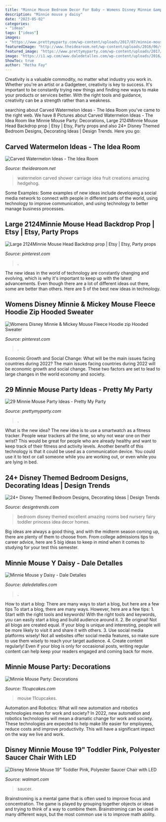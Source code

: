 ```yaml
---
title: "Minnie Mouse Bedroom Decor For Baby ~ Womens Disney Minnie &amp; Mickey Mouse Fleece Hoodie Zip Hooded Sweater"
description: "Minnie mouse y daisy"
date: "2023-05-02"
categories:
- "ideas"
tags: ["ideas"]
images:
- "https://www.prettymyparty.com/wp-content/uploads/2017/07/minnie-mouse-diy-backdrop.jpg"
featuredImage: "http://www.theidearoom.net/wp-content/uploads/2016/06/sf31b2lq.jpg"
featured_image: "https://www.prettymyparty.com/wp-content/uploads/2017/07/minnie-mouse-diy-backdrop.jpg"
image: "https://i1.wp.com/www.daledetalles.com/wp-content/uploads/2016/08/minnie-y-daisy11.jpg"
ShowToc: true
author: "Retha Fay"
---
```



Creativity is a valuable commodity, no matter what industry you work in. Whether you're an artist or a Gadgeteer, creativity is key to success. It's important to be constantly trying new things and finding new ways to make your products or services better. With the right tools and guidance, creativity can be a strength rather than a weakness.

	

		
searching about Carved Watermelon Ideas - The Idea Room you've came to the right web. We have 8 Pictures about Carved Watermelon Ideas - The Idea Room like Minnie Mouse Party: Decorations, Large 2124Minnie Mouse Head Backdrop prop | Etsy | Etsy, Party props and also 24+ Disney Themed Bedroom Designs, Decorating Ideas | Design Trends. Here you go:
		
    
## Carved Watermelon Ideas - The Idea Room

<img loading=lazy src="http://www.theidearoom.net/wp-content/uploads/2016/06/sf31b2lq.jpg" onerror="this.onerror=null;this.src='https://tse3.mm.bing.net/th?id=OIP.5zr4zl7uKQQYmer_1wpnDwHaJ4&amp;pid=15.1';" alt="Carved Watermelon Ideas - The Idea Room">

_Source: theidearoom.net_

>watermelon carved shower carriage idea fruit creations amazing hedgehog. 

	

Some Examples:
Some examples of new ideas include developing a social media network to connect with people in different parts of the world, using technology to improve communication, and using technology to better manage business processes.

    
## Large 2124Minnie Mouse Head Backdrop Prop | Etsy | Etsy, Party Props

<img loading=lazy src="https://i.pinimg.com/736x/90/76/d8/9076d8108f2da695f8e511780115eb38.jpg" onerror="this.onerror=null;this.src='https://tse2.mm.bing.net/th?id=OIP.tj0sR5-UUV1G1iEHCXGXoQHaNK&amp;pid=15.1';" alt="Large 2124Minnie Mouse Head Backdrop prop | Etsy | Etsy, Party props">

_Source: pinterest.com_

>. 

	

The new ideas in the world of technology are constantly changing and evolving, which is why it's important to keep up with the latest advancements. Even though there are a lot of different ideas out there, some are better than others. Here are 5 of the best new ideas in technology.

    
## Womens Disney Minnie &amp; Mickey Mouse Fleece Hoodie Zip Hooded Sweater

<img loading=lazy src="https://i.pinimg.com/736x/de/15/06/de15067a810a88e43349e6e87d2c3ff5--hooded-sweater-fleece-hoodie.jpg" onerror="this.onerror=null;this.src='https://tse3.mm.bing.net/th?id=OIP.QE4H0stBUBaJtDWSplsojgHaJ3&amp;pid=15.1';" alt="Womens Disney Minnie &amp; Mickey Mouse Fleece Hoodie zip Hooded Sweater">

_Source: pinterest.com_

>. 

	

Economic Growth and Social Change: What will be the main issues facing countries during 2022?
The main issues facing countries during 2022 will be economic growth and social change. These two factors are set to lead to large changes in the world economy and society.

    
## 29 Minnie Mouse Party Ideas - Pretty My Party

<img loading=lazy src="https://www.prettymyparty.com/wp-content/uploads/2017/07/minnie-mouse-diy-backdrop.jpg" onerror="this.onerror=null;this.src='https://tse1.mm.bing.net/th?id=OIP.YwVNwiUKiggmGn5fJAp96gHaLH&amp;pid=15.1';" alt="29 Minnie Mouse Party Ideas - Pretty My Party">

_Source: prettymyparty.com_

>. 

	

What is the new idea?
The new idea is to use a smartwatch as a fitness tracker. People wear trackers all the time, so why not wear one on their wrist? This would be great for people who are already healthy and want to keep track of their fitness and activity levels. Another benefit of this technology is that it could be used as a communication device. You could use it to text or call someone while you are working out, or even while you are lying in bed.

    
## 24+ Disney Themed Bedroom Designs, Decorating Ideas | Design Trends

<img loading=lazy src="https://images.designtrends.com/wp-content/uploads/2016/03/22104328/Excellent-Disney-Themed-Bedroom.jpg" onerror="this.onerror=null;this.src='https://tse3.mm.bing.net/th?id=OIP.HC00GG2gR4zevBzqOTzfwAHaJ_&amp;pid=15.1';" alt="24+ Disney Themed Bedroom Designs, Decorating Ideas | Design Trends">

_Source: designtrends.com_

>bedroom disney themed excellent amazing rooms bed nursery fairy toddler princess idea decor homes. 

	

Big ideas are always a good thing, and with the midterm season coming up, there are plenty of them to choose from. From college admissions tips to career advice, here are 5 big ideas to keep in mind when it comes to studying for your test this semester.

    
## Minnie Mouse Y Daisy - Dale Detalles

<img loading=lazy src="https://i1.wp.com/www.daledetalles.com/wp-content/uploads/2016/08/minnie-y-daisy11.jpg" onerror="this.onerror=null;this.src='https://tse2.mm.bing.net/th?id=OIP.x9zYImnYUu0kDNS7S8ZFMAHaEL&amp;pid=15.1';" alt="Minnie Mouse y Daisy - Dale Detalles">

_Source: daledetalles.com_

>. 

	

How to start a blog: There are many ways to start a blog, but here are a few tips
To start a blog, there are many ways. However, here are a few tips: 1. Start with the right tools and keywords! With the right tools and keywords, you can easily start a blog and build audience around it. 2. Be original! Not all blogs are created equal. If your blog is unique and interesting, people will be more likely to visit it and share it with others. 3. Use social media platforms wisely! Not all websites offer social media features, so make sure to use them wisely to reach your target audience. 4. Create content regularly! Even if your blog is only for occasional posts, writing regular content can help keep your readers engaged and coming back for more.

    
## Minnie Mouse Party: Decorations

<img loading=lazy src="https://www.11cupcakes.com/wp-content/uploads/2014/09/IMG_6052-4.jpg" onerror="this.onerror=null;this.src='https://tse1.mm.bing.net/th?id=OIP.kzF6135SG2n7SaBA5I9aLQHaFn&amp;pid=15.1';" alt="Minnie Mouse Party: Decorations">

_Source: 11cupcakes.com_

>mouse 11cupcakes. 

	

Automation and Robotics: What will new automation and robotics technologies mean for work and society?
In 2022, new automation and robotics technologies will mean a dramatic change for work and society. These technologies are expected to help make life easier for employees, reduce costs and improve productivity. This will have a significant impact on the way we live and work.

    
## Disney Minnie Mouse 19&quot; Toddler Pink, Polyester Saucer Chair With LED

<img loading=lazy src="https://i5.walmartimages.com/asr/f7a3f448-70db-4c2c-ab92-a896a842e42d.bd07f1cb42cca37729df1a9b83d05d4c.jpeg" onerror="this.onerror=null;this.src='https://tse4.mm.bing.net/th?id=OIP.d-_2Ca1guE2-hsXiUvvWSgHaHa&amp;pid=15.1';" alt="Disney Minnie Mouse 19&quot; Toddler Pink, Polyester Saucer Chair with LED">

_Source: walmart.com_

>saucer. 

	

Brainstroming is a mental game that is often used to improve focus and concentration. The game is played by grouping together objects or ideas and trying to think of a way to combine them. Brainstroming can be used in many different ways, but the most common use is to improve math ability.

